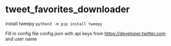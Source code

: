 # tweet_favorites_downloader
install tweepy `python3 -m pip install tweepy`

Fill in config file config.json with api keys from https://developer.twitter.com and user name
